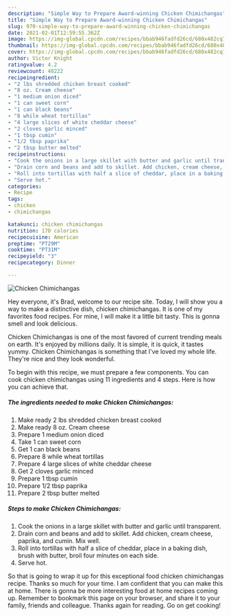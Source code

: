 ```yaml
---
description: "Simple Way to Prepare Award-winning Chicken Chimichangas"
title: "Simple Way to Prepare Award-winning Chicken Chimichangas"
slug: 970-simple-way-to-prepare-award-winning-chicken-chimichangas
date: 2021-02-01T12:59:55.362Z
image: https://img-global.cpcdn.com/recipes/bbab946fadfd26cd/680x482cq70/chicken-chimichangas-recipe-main-photo.jpg
thumbnail: https://img-global.cpcdn.com/recipes/bbab946fadfd26cd/680x482cq70/chicken-chimichangas-recipe-main-photo.jpg
cover: https://img-global.cpcdn.com/recipes/bbab946fadfd26cd/680x482cq70/chicken-chimichangas-recipe-main-photo.jpg
author: Victor Knight
ratingvalue: 4.2
reviewcount: 40222
recipeingredient:
- "2 lbs shredded chicken breast cooked"
- "8 oz. Cream cheese"
- "1 medium onion diced"
- "1 can sweet corn"
- "1 can black beans"
- "8 while wheat tortillas"
- "4 large slices of white cheddar cheese"
- "2 cloves garlic minced"
- "1 tbsp cumin"
- "1/2 tbsp paprika"
- "2 tbsp butter melted"
recipeinstructions:
- "Cook the onions in a large skillet with butter and garlic until transparent."
- "Drain corn and beans and add to skillet. Add chicken, cream cheese, paprika, and cumin. Mix well."
- "Roll into tortillas with half a slice of cheddar, place in a baking dish, brush with butter, broil four minutes on each side."
- "Serve hot."
categories:
- Recipe
tags:
- chicken
- chimichangas

katakunci: chicken chimichangas 
nutrition: 170 calories
recipecuisine: American
preptime: "PT29M"
cooktime: "PT31M"
recipeyield: "3"
recipecategory: Dinner

---
```



![Chicken Chimichangas](https://img-global.cpcdn.com/recipes/bbab946fadfd26cd/680x482cq70/chicken-chimichangas-recipe-main-photo.jpg)

Hey everyone, it's Brad, welcome to our recipe site. Today, I will show you a way to make a distinctive dish, chicken chimichangas. It is one of my favorites food recipes. For mine, I will make it a little bit tasty. This is gonna smell and look delicious.



Chicken Chimichangas is one of the most favored of current trending meals on earth. It's enjoyed by millions daily. It is simple, it is quick, it tastes yummy. Chicken Chimichangas is something that I've loved my whole life. They're nice and they look wonderful.


To begin with this recipe, we must prepare a few components. You can cook chicken chimichangas using 11 ingredients and 4 steps. Here is how you can achieve that.

<!--inarticleads1-->

##### The ingredients needed to make Chicken Chimichangas:

1. Make ready 2 lbs shredded chicken breast cooked
1. Make ready 8 oz. Cream cheese
1. Prepare 1 medium onion diced
1. Take 1 can sweet corn
1. Get 1 can black beans
1. Prepare 8 while wheat tortillas
1. Prepare 4 large slices of white cheddar cheese
1. Get 2 cloves garlic minced
1. Prepare 1 tbsp cumin
1. Prepare 1/2 tbsp paprika
1. Prepare 2 tbsp butter melted




<!--inarticleads2-->

##### Steps to make Chicken Chimichangas:

1. Cook the onions in a large skillet with butter and garlic until transparent.
1. Drain corn and beans and add to skillet. Add chicken, cream cheese, paprika, and cumin. Mix well.
1. Roll into tortillas with half a slice of cheddar, place in a baking dish, brush with butter, broil four minutes on each side.
1. Serve hot.




So that is going to wrap it up for this exceptional food chicken chimichangas recipe. Thanks so much for your time. I am confident that you can make this at home. There is gonna be more interesting food at home recipes coming up. Remember to bookmark this page on your browser, and share it to your family, friends and colleague. Thanks again for reading. Go on get cooking!

